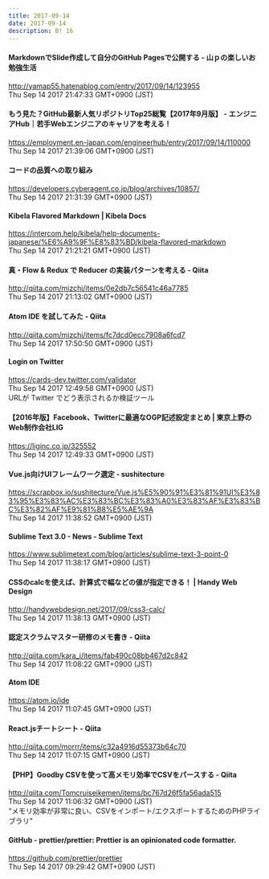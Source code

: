 ```yaml
---
title: 2017-09-14
date: 2017-09-14
description: B! 16
---
```


#### MarkdownでSlide作成して自分のGitHub Pagesで公開する - 山ｐの楽しいお勉強生活
http://yamap55.hatenablog.com/entry/2017/09/14/123955<br>
Thu Sep 14 2017 21:47:33 GMT+0900 (JST)<br>


#### もう見た？GitHub最新人気リポジトリTop25総覧【2017年9月版】 - エンジニアHub｜若手Webエンジニアのキャリアを考える！
https://employment.en-japan.com/engineerhub/entry/2017/09/14/110000<br>
Thu Sep 14 2017 21:39:06 GMT+0900 (JST)<br>


#### コードの品質への取り組み
https://developers.cyberagent.co.jp/blog/archives/10857/<br>
Thu Sep 14 2017 21:31:39 GMT+0900 (JST)<br>


#### Kibela Flavored Markdown | Kibela Docs
https://intercom.help/kibela/help-documents-japanese/%E6%A9%9F%E8%83%BD/kibela-flavored-markdown<br>
Thu Sep 14 2017 21:21:21 GMT+0900 (JST)<br>


#### 真・Flow & Redux で Reducer の実装パターンを考える - Qiita
http://qiita.com/mizchi/items/0e2db7c56541c46a7785<br>
Thu Sep 14 2017 21:13:02 GMT+0900 (JST)<br>


#### Atom IDE を試してみた - Qiita
http://qiita.com/mizchi/items/fc7dcd0ecc7908a6fcd7<br>
Thu Sep 14 2017 17:50:50 GMT+0900 (JST)<br>


#### Login on Twitter
https://cards-dev.twitter.com/validator<br>
Thu Sep 14 2017 12:49:58 GMT+0900 (JST)<br>
URLが Twitter でどう表示されるか検証ツール


#### 【2016年版】Facebook、Twitterに最適なOGP記述設定まとめ | 東京上野のWeb制作会社LIG
https://liginc.co.jp/325552<br>
Thu Sep 14 2017 12:49:33 GMT+0900 (JST)<br>


#### Vue.js向けUIフレームワーク選定 - sushitecture
https://scrapbox.io/sushitecture/Vue.js%E5%90%91%E3%81%91UI%E3%83%95%E3%83%AC%E3%83%BC%E3%83%A0%E3%83%AF%E3%83%BC%E3%82%AF%E9%81%B8%E5%AE%9A<br>
Thu Sep 14 2017 11:38:52 GMT+0900 (JST)<br>


#### Sublime Text 3.0 - News - Sublime Text
https://www.sublimetext.com/blog/articles/sublime-text-3-point-0<br>
Thu Sep 14 2017 11:38:17 GMT+0900 (JST)<br>


#### CSSのcalcを使えば、計算式で幅などの値が指定できる！  |  Handy Web Design
http://handywebdesign.net/2017/09/css3-calc/<br>
Thu Sep 14 2017 11:38:13 GMT+0900 (JST)<br>


#### 認定スクラムマスター研修のメモ書き - Qiita
http://qiita.com/kara_i/items/fab490c08bb467d2c842<br>
Thu Sep 14 2017 11:08:22 GMT+0900 (JST)<br>


#### Atom IDE
https://atom.io/ide<br>
Thu Sep 14 2017 11:07:45 GMT+0900 (JST)<br>


#### React.jsチートシート - Qiita
http://qiita.com/morrr/items/c32a4916d55373b64c70<br>
Thu Sep 14 2017 11:07:15 GMT+0900 (JST)<br>


#### 【PHP】Goodby CSVを使って高メモリ効率でCSVをパースする - Qiita
http://qiita.com/Tomcruiseikemen/items/bc767d26f5fa56ada515<br>
Thu Sep 14 2017 11:06:32 GMT+0900 (JST)<br>
“メモリ効率が非常に良い、CSVをインポート/エクスポートするためのPHPライブラリ”


#### GitHub - prettier/prettier: Prettier is an opinionated code formatter.
https://github.com/prettier/prettier<br>
Thu Sep 14 2017 09:29:42 GMT+0900 (JST)<br>


